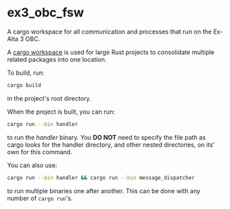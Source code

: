 # ex3_obc_fsw
A cargo workspace for all communication and processes that run on the Ex-Alta 3 OBC.

A [cargo workspace](https://doc.rust-lang.org/book/ch14-03-cargo-workspaces.html) is used for large Rust projects to consolidate multiple related packages into one location.

To build, run:

```bash
cargo build
```

in the project's root directory.

When the project is built, you can run:

```bash
cargo run --bin handler
```

to run the *handler* binary. You **DO NOT** need to specify the file path as cargo looks for the handler directory, and other nested directories, on its' own for this command.

You can also use:

```bash
cargo run --bin handler && cargo run --bin message_dispatcher
```

to run multiple binaries one after another. This can be done with any number of `cargo run`'s.
